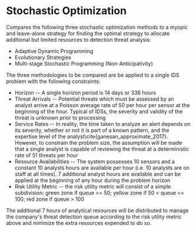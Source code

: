 # Stochastic Optimization

Compares the following three stochastic optimization methods to a myopic and leave-alone strategy for finding the optimal strategy to allocate additional but limited resources to detection threat analysis:

* Adaptive Dynamic Programming
* Evolutionary Strategies
* Multi-stage Stochastic Programming (Non-Anticipativity)


The three methodologies to be compared are be applied to a single IDS problem with the following constraints:

* Horizon -- A single horizon period is 14 days or 336 hours
* Threat Arrivals -- Potential threats which must be assessed by an analyst arrive at a Poisson average rate of 50 per hour per sensor at the beginning of the hour. Typical of IDSs, the severity and validity of the threat is unknown prior to processing
* Service Rates -- In reality, the time taken to analyze an alert depends on its severity, whether or not it is part of a known pattern, and the expertise level of the analyst\cite{ganesan_approximate_2017}. However, to constrain the problem size, the assumption will be made that a single analyst is capable of reviewing the threat at a deterministic rate of 51 threats per hour
* Resource Availabilities -- The system possesses 10 sensors and a constant 10 analysts hours are available per hour (i.e. 10 analysts are on staff at all times). 7 additional analyst hours are available and can be applied at the beginning of any hour during the problem horizon
* Risk Utility Metric -- the risk utility metric will consist of a simple subdivision:	green zone if queue >= 50; yellow zone if 50 < queue <= 100; red zone if queue > 100

The additional 7 hours of analytical resources will be distributed to manage the company's threat detection queue according to the risk utility metric above and minimize the extra resources expended to do so.
